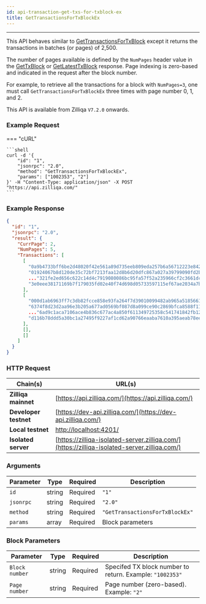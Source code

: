 ```yaml
---
id: api-transaction-get-txs-for-txblock-ex
title: GetTransactionsForTxBlockEx
---
```


---

This API behaves similar to
[GetTransactionsForTxBlock](api-transaction-get-txs-for-txblock.md) except it
returns the transactions in batches (or pages) of 2,500.

The number of pages available is defined by the `NumPages` header value in the
[GetTxBlock](../blockchain-related-methods/api-blockchain-get-tx-block.md) or
[GetLatestTxBlock](../blockchain-related-methods/api-blockchain-get-latest-tx-block.md) response. Page
indexing is zero-based and indicated in the request after the block number.

For example, to retrieve all the transactions for a block with `NumPages=3`, one
must call `GetTransactionsForTxBlockEx` three times with page number 0, 1,
and 2.

This API is available from Zilliqa `V7.2.0` onwards.

### Example Request

=== "cURL"

    ```shell
    curl -d '{
        "id": "1",
        "jsonrpc": "2.0",
        "method": "GetTransactionsForTxBlockEx",
        "params": ["1002353", "2"]
    }' -H "Content-Type: application/json" -X POST "https://api.zilliqa.com/"
    ```

### Example Response

```json
{
  "id": "1",
  "jsonrpc": "2.0",
  "result": {
    "CurrPage": 2,
    "NumPages": 5,
    "Transactions": [
      [
        "0a9b4733bff6be2d48020f42e561a89d735eeb809eda257b6a56712223e842eb",
        "01924067b8d120de35c72bf7213faa12d8b6d20dfc867a027a39799090fd2bad",
        ..."321fe2ed656c622c14d4c7919080086bc95fa57f52a235966cf2c3661dc2fbc5",
        "3e0eee38171169b7f179035fd02e40f74d698d05733597115ef67ae2034a7b48"
      ],
      [
        "000d1ab6963ff7c3db82fcce858e93fa264f7d39010099482ab965a518566195",
        "6374f8d23d2aa96e3b205a677ad0569bf087d8a099ce90c2869bfca8588f11eb",
        ..."6ad9c1aca7106ace4b836c677ac4a850f611349725358c541741842fb12b4d8d",
        "d116b78ddd5a30bc1a27495f9227af1cd62a90766eaaba7610a395aeab78ee10"
      ],
      [],
      []
    ]
  }
}
```

### HTTP Request

| Chain(s)              | URL(s)                                                                                       |
| --------------------- | -------------------------------------------------------------------------------------------- |
| **Zilliqa mainnet**   | [https://api.zilliqa.com/](https://api.zilliqa.com/)                                         |
| **Developer testnet** | [https://dev-api.zilliqa.com/](https://dev-api.zilliqa.com/)                                 |
| **Local testnet**     | [http://localhost:4201/](http://localhost:4201/)                                             |
| **Isolated server**   | [https://zilliqa-isolated-server.zilliqa.com/](https://zilliqa-isolated-server.zilliqa.com/) |

### Arguments

| Parameter | Type   | Required | Description                     |
| --------- | ------ | -------- | ------------------------------- |
| `id`      | string | Required | `"1"`                           |
| `jsonrpc` | string | Required | `"2.0"`                         |
| `method`  | string | Required | `"GetTransactionsForTxBlockEx"` |
| `params`  | array  | Required | Block parameters                |

### Block Parameters

| Parameter      | Type   | Required | Description                                              |
| -------------- | ------ | -------- | -------------------------------------------------------- |
| `Block number` | string | Required | Specifed TX block number to return. Example: `"1002353"` |
| `Page number`  | string | Required | Page number (zero-based). Example: `"2"`                 |

